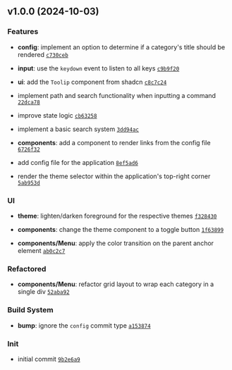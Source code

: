 ## v1.0.0 (2024-10-03)

### Features

- **config**: implement an option to determine if a category's title should be rendered <code>[c730ceb](https://github.com/Norviah/home.git/commit/c730ceb1c17feb381a9d435bc91dc07be13a8702)</code>

- **input**: use the `keydown` event to listen to all keys <code>[c9b9f20](https://github.com/Norviah/home.git/commit/c9b9f20923d1e7d6d152b52cd3704841cf8543f5)</code>

- **ui**: add the `Toolip` component from shadcn <code>[c8c7c24](https://github.com/Norviah/home.git/commit/c8c7c242b33fb258d14efeb429286cda19e15f31)</code>

- implement path and search functionality when inputting a command <code>[22dca78](https://github.com/Norviah/home.git/commit/22dca78923cccd4caef783219ceead7a4ba57ed7)</code>

- improve state logic <code>[cb63258](https://github.com/Norviah/home.git/commit/cb632581beccc69b605650b477cd56d992aea210)</code>

- implement a basic search system <code>[3dd94ac](https://github.com/Norviah/home.git/commit/3dd94ac86260aa7fd527a8b53146056a953862e8)</code>

- **components**: add a component to render links from the config file <code>[6726f32](https://github.com/Norviah/home.git/commit/6726f32fc9f19eccc710fd4ad2ea5b46eb09c326)</code>

- add config file for the application <code>[8ef5ad6](https://github.com/Norviah/home.git/commit/8ef5ad62f2b66bea8fa3d985336d4ac213d1af79)</code>

- render the theme selector within the application's top-right corner <code>[5ab953d](https://github.com/Norviah/home.git/commit/5ab953d91011423f437df7d8c8f5906c9add123d)</code>

### UI

- **theme**: lighten/darken foreground for the respective themes <code>[f328430](https://github.com/Norviah/home.git/commit/f32843081f74047fb5b2463e7dfadb17b36d8102)</code>

- **components**: change the theme component to a toggle button <code>[1f63899](https://github.com/Norviah/home.git/commit/1f63899d1b91a4be747ce8ea5dc6a82238c9b3a2)</code>

- **components/Menu**: apply the color transition on the parent anchor element <code>[ab0c2c7](https://github.com/Norviah/home.git/commit/ab0c2c70879a927f24ad341bde66e3da3f28462f)</code>

### Refactored

- **components/Menu**: refactor grid layout to wrap each category in a single div <code>[52aba92](https://github.com/Norviah/home.git/commit/52aba92825b3a50fcc7c447ebfc2b3a39beb8b88)</code>

### Build System

- **bump**: ignore the `config` commit type <code>[a153874](https://github.com/Norviah/home.git/commit/a153874b69ed7004686ce8a0635138ebc514e42b)</code>

### Init

- initial commit <code>[9b2e6a9](https://github.com/Norviah/home.git/commit/9b2e6a909716127e4da9c9189dda6f29537c611c)</code>